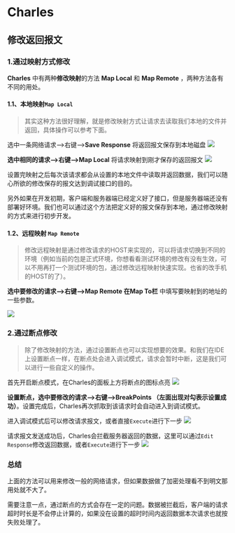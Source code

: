 Charles
=============================



## 修改返回报文

<!-- Charles是一款很强大的抓包工具。除了经常使用到的抓取出入口数据外还有其它很强大的功能，例如：修改请求和返回报文、模拟网络环境、给服务器做简单压测等 -->


### 1.通过映射方式修改
**Charles** 中有两种**修改映射**的方法 **Map Local** 和 **Map Remote** ，两种方法各有不同的用处。

#### 1.1、本地映射`Map Local`

> 其实这种方法很好理解，就是修改映射方式让请求去读取我们本地的文件并返回，具体操作可以参考下面。

选中一条网络请求-->右键-->**Save Response** 将返回报文保存到本地磁盘
![](https://colastar.github.io/static/images/Save_Response.jpg)

**选中相同的请求-->右键-->Map Local** 将请求映射到刚才保存的返回报文
![](https://colastar.github.io/static/images/map_local.jpg)

设置完映射之后每次该请求都会从设置的本地文件中读取并返回数据，我们可以随心所欲的修改保存的报文达到调试接口的目的。

另外如果在开发初期，客户端和服务器端已经定义好了接口，但是服务器端还没有部署好环境。我们也可以通过这个方法把定义好的报文保存到本地，通过修改映射的方式来进行初步开发。

#### 1.2、远程映射 `Map Remote`

> 修改远程映射是通过修改请求的HOST来实现的，可以将请求切换到不同的环境（例如当前的包是正式环境，你想看看测试环境的修改有没有生效，可以不用再打一个测试环境的包，通过修改远程映射快速实现。也省的改手机的HOST的了）。

**选中要修改的请求-->右键-->Map Remote 在Map To栏** 中填写要映射到的地址的一些参数。

![](https://colastar.github.io/static/images/map_remote.jpg)

### 2.通过断点修改

> 除了修改映射的方法，通过设置断点也可以实现想要的效果。和我们在IDE上设置断点一样，在断点处会进入调试模式，请求会暂时中断，这是我们可以进行一些自定义的操作。

首先开启断点模式，在Charles的面板上方将断点的图标点亮
![](https://colastar.github.io/static/images/ide_断点.jpg)

**设置断点，选中要修改的请求-->右键-->BreakPoints （左面出现对勾表示设置成功）**。设置完成后，Charles再次抓取到该请求时会自动进入到调试模式。

进入调试模式后可以修改请求报文，或者直接`Execute`进行下一步
![](https://colastar.github.io/static/images/execute.jpg)

请求报文发送成功后，Charles会拦截服务器返回的数据，这里可以通过`Edit Response`修改返回数据，或者`Execute`进行下一步
![](https://colastar.github.io/static/images/edit_res.jpg)


### 总结

上面的方法可以用来修改一般的网络请求，但如果数据做了加密处理看不到明文那用处就不大了。

需要注意一点，通过断点的方式会存在一定的问题。数据被拦截后，客户端的请求超时时长是不会停止计算的，如果没在设置的超时时间内返回数据本次请求也就按失败处理了。